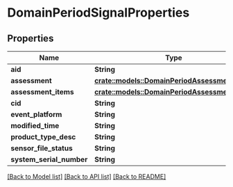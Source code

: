 # DomainPeriodSignalProperties

## Properties

Name | Type | Description | Notes
------------ | ------------- | ------------- | -------------
**aid** | **String** |  |
**assessment** | [**crate::models::DomainPeriodAssessment**](domain.Assessment.md) |  |
**assessment_items** | [**crate::models::DomainPeriodAssessmentItems**](domain.AssessmentItems.md) |  |
**cid** | **String** |  |
**event_platform** | **String** |  |
**modified_time** | **String** |  |
**product_type_desc** | **String** |  |
**sensor_file_status** | **String** |  |
**system_serial_number** | **String** |  |

[[Back to Model list]](../README.md#documentation-for-models) [[Back to API list]](../README.md#documentation-for-api-endpoints) [[Back to README]](../README.md)
